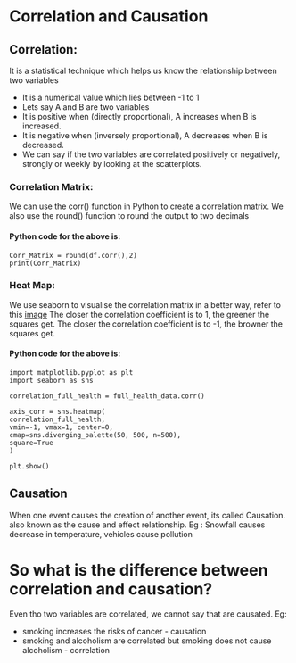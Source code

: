 # Correlation and Causation
## Correlation:
It is a statistical technique which helps us know the relationship between two variables
- It is a numerical value which lies between -1 to 1
- Lets say A and B are two variables
- It is positive when (directly proportional), A increases when B is increased.
- It is negative when (inversely proportional), A decreases when B is decreased.
- We can say if the two variables are correlated positively or negatively, strongly or weekly by looking at the scatterplots.
### Correlation Matrix:
We can use the corr() function in Python to create a correlation matrix. We also use the round() function to round the output to two decimals
#### Python code for the above is:
```
Corr_Matrix = round(df.corr(),2)
print(Corr_Matrix)
```
### Heat Map:
We use seaborn to visualise the correlation matrix in a better way, refer to this 
[image](https://www.w3schools.com/datascience/img_stat_heatmap.png)
The closer the correlation coefficient is to 1, the greener the squares get.
The closer the correlation coefficient is to -1, the browner the squares get.
#### Python code for the above is:
```
import matplotlib.pyplot as plt
import seaborn as sns

correlation_full_health = full_health_data.corr()

axis_corr = sns.heatmap(
correlation_full_health,
vmin=-1, vmax=1, center=0,
cmap=sns.diverging_palette(50, 500, n=500),
square=True
)

plt.show()
```
## Causation
When one event causes the creation of another event, its called Causation. also known as the cause and effect relationship.
Eg : Snowfall causes decrease in temperature, vehicles cause pollution

# So what is the difference between correlation and causation?
Even tho two variables are correlated, we cannot say that are causated.
Eg: 
- smoking increases the risks of cancer  - causation
- smoking and alcoholism are correlated but smoking does not cause alcoholism - correlation


